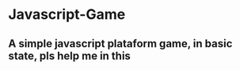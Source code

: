 <h1>Javascript-Game</h1>
<h2>A simple javascript plataform game, in basic state, pls help me in this</h2>